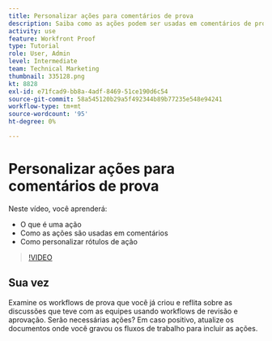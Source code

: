 ```yaml
---
title: Personalizar ações para comentários de prova
description: Saiba como as ações podem ser usadas em comentários de prova. Saiba como configurar e personalizar rótulos de ação para os recursos de revisão de texto do .
activity: use
feature: Workfront Proof
type: Tutorial
role: User, Admin
level: Intermediate
team: Technical Marketing
thumbnail: 335128.png
kt: 8828
exl-id: e71fcad9-bb8a-4adf-8469-51ce190d6c54
source-git-commit: 58a545120b29a5f492344b89b77235e548e94241
workflow-type: tm+mt
source-wordcount: '95'
ht-degree: 0%

---
```


# Personalizar ações para comentários de prova

Neste vídeo, você aprenderá:

* O que é uma ação
* Como as ações são usadas em comentários
* Como personalizar rótulos de ação

>[!VIDEO](https://video.tv.adobe.com/v/335128/?quality=12)

## Sua vez

Examine os workflows de prova que você já criou e reflita sobre as discussões que teve com as equipes usando workflows de revisão e aprovação. Serão necessárias ações? Em caso positivo, atualize os documentos onde você gravou os fluxos de trabalho para incluir as ações.

